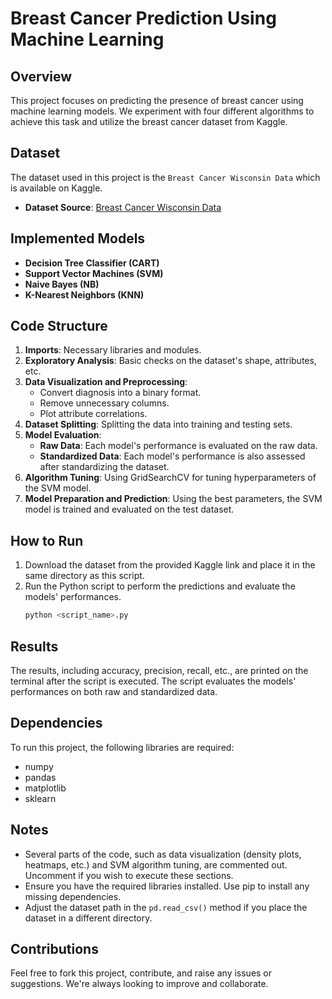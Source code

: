 # Breast Cancer Prediction Using Machine Learning

## Overview

This project focuses on predicting the presence of breast cancer using machine learning models. We experiment with four different algorithms to achieve this task and utilize the breast cancer dataset from Kaggle.

## Dataset

The dataset used in this project is the `Breast Cancer Wisconsin Data` which is available on Kaggle.

- **Dataset Source**: [Breast Cancer Wisconsin Data](https://www.kaggle.com/datasets/uciml/breast-cancer-wisconsin-data?resource=download)

## Implemented Models

- **Decision Tree Classifier (CART)**
- **Support Vector Machines (SVM)**
- **Naive Bayes (NB)**
- **K-Nearest Neighbors (KNN)**

## Code Structure

1. **Imports**: Necessary libraries and modules.
2. **Exploratory Analysis**: Basic checks on the dataset's shape, attributes, etc.
3. **Data Visualization and Preprocessing**:
   - Convert diagnosis into a binary format.
   - Remove unnecessary columns.
   - Plot attribute correlations.
4. **Dataset Splitting**: Splitting the data into training and testing sets.
5. **Model Evaluation**:
   - **Raw Data**: Each model's performance is evaluated on the raw data.
   - **Standardized Data**: Each model's performance is also assessed after standardizing the dataset.
6. **Algorithm Tuning**: Using GridSearchCV for tuning hyperparameters of the SVM model.
7. **Model Preparation and Prediction**: Using the best parameters, the SVM model is trained and evaluated on the test dataset.

## How to Run

1. Download the dataset from the provided Kaggle link and place it in the same directory as this script.
2. Run the Python script to perform the predictions and evaluate the models' performances.
   ```bash
   python <script_name>.py
   ```

## Results

The results, including accuracy, precision, recall, etc., are printed on the terminal after the script is executed. The script evaluates the models' performances on both raw and standardized data.

## Dependencies

To run this project, the following libraries are required:

- numpy
- pandas
- matplotlib
- sklearn

## Notes

- Several parts of the code, such as data visualization (density plots, heatmaps, etc.) and SVM algorithm tuning, are commented out. Uncomment if you wish to execute these sections.
- Ensure you have the required libraries installed. Use pip to install any missing dependencies.
- Adjust the dataset path in the `pd.read_csv()` method if you place the dataset in a different directory.

## Contributions

Feel free to fork this project, contribute, and raise any issues or suggestions. We're always looking to improve and collaborate.
